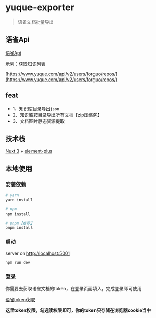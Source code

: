 # yuque-exporter

> 语雀文档批量导出

## 语雀Api

[语雀Api](https://www.yuque.com/yuque/developer/doc)

示列：获取知识列表

[https://www.yuque.com/api/v2/users/forguo/repos/](https://www.yuque.com/api/v2/users/forguo/repos/)

## feat

- 1、知识库目录导出`json`
- 2、知识库按目录导出所有文档【zip压缩包】
- 3、文档图片静态资源提取

## 技术栈

[Nuxt 3](https://nuxt.com/docs/getting-started/introduction) + [element-plus](https://element-plus.org/zh-CN/)

## 本地使用

### 安装依赖

```bash
# yarn
yarn install

# npm
npm install

# pnpm【推荐】
pnpm install
```

### 启动

server on [http://localhost:5001](http://localhost:5001)

```bash
npm run dev
```

### 登录

你需要去获取语雀文档的token，在登录页面填入，完成登录即可使用

[语雀token获取](https://www.yuque.com/yuque/developer/api#785a3731)

**这里token权限，勾选读权限即可，你的token只存储在浏览器cookie当中**




